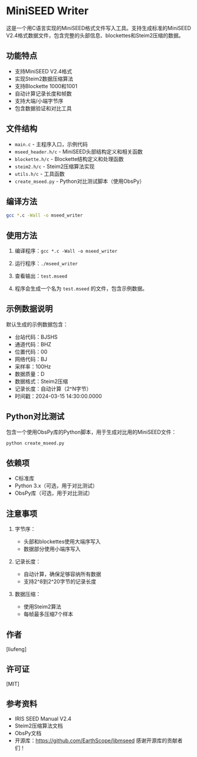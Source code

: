 # MiniSEED Writer

这是一个用C语言实现的MiniSEED格式文件写入工具。支持生成标准的MiniSEED V2.4格式数据文件，包含完整的头部信息、blockettes和Steim2压缩的数据。

## 功能特点

- 支持MiniSEED V2.4格式
- 实现Steim2数据压缩算法
- 支持Blockette 1000和1001
- 自动计算记录长度和帧数
- 支持大端/小端字节序
- 包含数据验证和对比工具

## 文件结构

- `main.c` - 主程序入口，示例代码
- `mseed_header.h/c` - MiniSEED头部结构定义和相关函数
- `blockette.h/c` - Blockette结构定义和处理函数
- `steim2.h/c` - Steim2压缩算法实现
- `utils.h/c` - 工具函数
- `create_mseed.py` - Python对比测试脚本（使用ObsPy）

## 编译方法 
```bash
gcc *.c -Wall -o mseed_writer
```

## 使用方法

1. 编译程序：`gcc *.c -Wall -o mseed_writer`
2. 运行程序：`./mseed_writer`
3. 查看输出：`test.mseed`


3. 程序会生成一个名为 `test.mseed` 的文件，包含示例数据。

## 示例数据说明

默认生成的示例数据包含：
- 台站代码：BJSHS
- 通道代码：BHZ
- 位置代码：00
- 网络代码：BJ
- 采样率：100Hz
- 数据质量：D
- 数据格式：Steim2压缩
- 记录长度：自动计算（2^N字节）
- 时间戳：2024-03-15 14:30:00.0000

## Python对比测试

包含一个使用ObsPy库的Python脚本，用于生成对比用的MiniSEED文件：
```bash
python create_mseed.py
```

## 依赖项

- C标准库
- Python 3.x（可选，用于对比测试）
- ObsPy库（可选，用于对比测试）

## 注意事项

1. 字节序：
   - 头部和blockettes使用大端序写入
   - 数据部分使用小端序写入

2. 记录长度：
   - 自动计算，确保足够容纳所有数据
   - 支持2^8到2^20字节的记录长度

3. 数据压缩：
   - 使用Steim2算法
   - 每帧最多压缩7个样本

## 作者

[liufeng]

## 许可证

[MIT]

## 参考资料

- IRIS SEED Manual V2.4
- Steim2压缩算法文档  
- ObsPy文档
- 开源库：https://github.com/EarthScope/libmseed
感谢开源库的贡献者们！